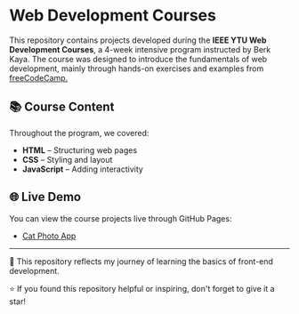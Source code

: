 # Web Development Courses  

This repository contains projects developed during the **IEEE YTU Web Development Courses**, a 4-week intensive program instructed by Berk Kaya. The course was designed to introduce the fundamentals of web development, mainly through hands-on exercises and examples from <a href="https://www.freecodecamp.org/learn/2022/responsive-web-design" target="_blank">freeCodeCamp.</a>  

## 📚 Course Content  
Throughout the program, we covered:  
- **HTML** – Structuring web pages  
- **CSS** – Styling and layout  
- **JavaScript** – Adding interactivity  


## 🌐 Live Demo  
You can view the course projects live through GitHub Pages:  
- [Cat Photo App](https://busragizemyilmaz.github.io/WebDevelopmentCourses/CatPhotoApp.html)
  

---

🚀 This repository reflects my journey of learning the basics of front-end development. 

⭐ If you found this repository helpful or inspiring, don't forget to give it a star!  
